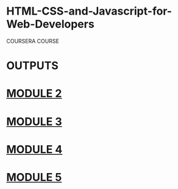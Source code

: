 # HTML-CSS-and-Javascript-for-Web-Developers
COURSERA COURSE

# OUTPUTS
# [MODULE 2](https://devansh-dj007.github.io/HTML-CSS-and-Javascript-for-Web-Developers/MODULE%202/index.html)
# [MODULE 3](https://devansh-dj007.github.io/HTML-CSS-and-Javascript-for-Web-Developers/MODULE%203/index.html)
# [MODULE 4](https://devansh-dj007.github.io/HTML-CSS-and-Javascript-for-Web-Developers/MODULE%204/index.html)
# [MODULE 5](https://devansh-dj007.github.io/HTML-CSS-and-Javascript-for-Web-Developers/MODULE%205/index.html)

